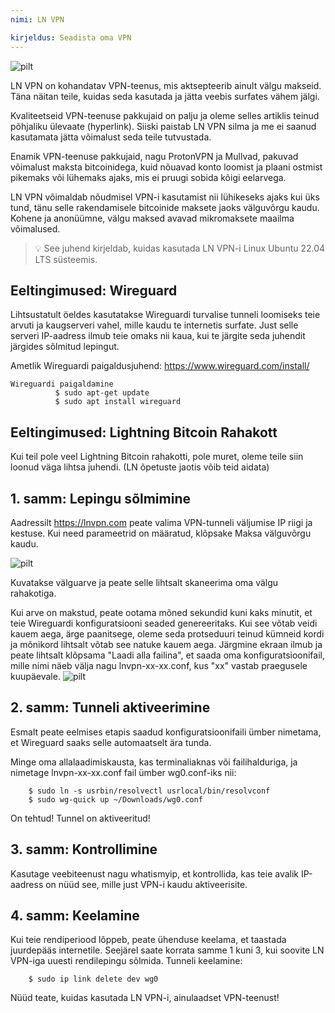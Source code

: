 ```yaml
---
nimi: LN VPN

kirjeldus: Seadista oma VPN
---
```


![pilt](assets/cover.webp)

LN VPN on kohandatav VPN-teenus, mis aktsepteerib ainult välgu makseid. Täna näitan teile, kuidas seda kasutada ja jätta veebis surfates vähem jälgi.

Kvaliteetseid VPN-teenuse pakkujaid on palju ja oleme selles artiklis teinud põhjaliku ülevaate (hyperlink). Siiski paistab LN VPN silma ja me ei saanud kasutamata jätta võimalust seda teile tutvustada.

Enamik VPN-teenuse pakkujaid, nagu ProtonVPN ja Mullvad, pakuvad võimalust maksta bitcoinidega, kuid nõuavad konto loomist ja plaani ostmist pikemaks või lühemaks ajaks, mis ei pruugi sobida kõigi eelarvega.

LN VPN võimaldab nõudmisel VPN-i kasutamist nii lühikeseks ajaks kui üks tund, tänu selle rakendamisele bitcoinide maksete jaoks välguvõrgu kaudu. Kohene ja anonüümne, välgu maksed avavad mikromaksete maailma võimalused.

> 💡 See juhend kirjeldab, kuidas kasutada LN VPN-i Linux Ubuntu 22.04 LTS süsteemis.

## Eeltingimused: Wireguard

Lihtsustatult öeldes kasutatakse Wireguardi turvalise tunneli loomiseks teie arvuti ja kaugserveri vahel, mille kaudu te internetis surfate. Just selle serveri IP-aadress ilmub teie omaks nii kaua, kui te järgite seda juhendit järgides sõlmitud lepingut.

Ametlik Wireguardi paigaldusjuhend: https://www.wireguard.com/install/

```
Wireguardi paigaldamine
          $ sudo apt-get update
          $ sudo apt install wireguard
```

## Eeltingimused: Lightning Bitcoin Rahakott

Kui teil pole veel Lightning Bitcoin rahakotti, pole muret, oleme teile siin loonud väga lihtsa juhendi. (LN õpetuste jaotis võib teid aidata)

## 1. samm: Lepingu sõlmimine

Aadressilt https://lnvpn.com peate valima VPN-tunneli väljumise IP riigi ja kestuse. Kui need parameetrid on määratud, klõpsake Maksa välguvõrgu kaudu.

![pilt](assets/1.webp)

Kuvatakse välguarve ja peate selle lihtsalt skaneerima oma välgu rahakotiga.

Kui arve on makstud, peate ootama mõned sekundid kuni kaks minutit, et teie Wireguardi konfiguratsiooni seaded genereeritaks. Kui see võtab veidi kauem aega, ärge paanitsege, oleme seda protseduuri teinud kümneid kordi ja mõnikord lihtsalt võtab see natuke kauem aega.
Järgmine ekraan ilmub ja peate lihtsalt klõpsama "Laadi alla failina", et saada oma konfiguratsioonifail, mille nimi näeb välja nagu lnvpn-xx-xx.conf, kus "xx" vastab praegusele kuupäevale.
![pilt](assets/2.webp)

## 2. samm: Tunneli aktiveerimine

Esmalt peate eelmises etapis saadud konfiguratsioonifaili ümber nimetama, et Wireguard saaks selle automaatselt ära tunda.

Minge oma allalaadimiskausta, kas terminaliaknas või failihalduriga, ja nimetage lnvpn-xx-xx.conf fail ümber wg0.conf-iks nii:

```
    $ sudo ln -s usrbin/resolvectl usrlocal/bin/resolvconf
    $ sudo wg-quick up ~/Downloads/wg0.conf
```

On tehtud! Tunnel on aktiveeritud!

## 3. samm: Kontrollimine

Kasutage veebiteenust nagu whatismyip, et kontrollida, kas teie avalik IP-aadress on nüüd see, mille just VPN-i kaudu aktiveerisite.

## 4. samm: Keelamine
Kui teie rendiperiood lõppeb, peate ühenduse keelama, et taastada juurdepääs internetile. Seejärel saate korrata samme 1 kuni 3, kui soovite LN VPN-iga uuesti rendilepingu sõlmida.
Tunneli keelamine:

```
    $ sudo ip link delete dev wg0
```

Nüüd teate, kuidas kasutada LN VPN-i, ainulaadset VPN-teenust!